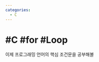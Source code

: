 ```yaml
---
categories:
  - C
---
```


# #C #for #Loop

이제 프로그래밍 언어의 핵심 조건문을 공부해볼 
<!--stackedit_data:
eyJoaXN0b3J5IjpbLTEyMDM1NzI0MjddfQ==
-->
